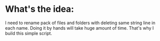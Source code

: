 # What's the idea:
I need to rename pack of files and folders with deleting same string line in each name. 
Doing it by hands will take huge amount of time.
That's why I build this simple script.
